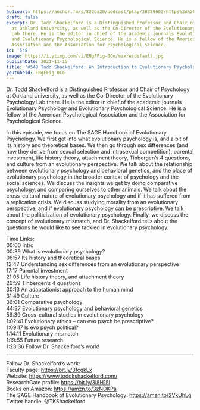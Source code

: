 ```yaml
---
audiourl: https://anchor.fm/s/822ba20/podcast/play/38389603/https%3A%2F%2Fd3ctxlq1ktw2nl.cloudfront.net%2Fstaging%2F2021-7-6%2F48f7d717-8902-a9fc-d24a-b63437c06d57.m4a
draft: false
excerpt: Dr. Todd Shackelford is a Distinguished Professor and Chair of Psychology
  at Oakland University, as well as the Co-Director of the Evolutionary Psychology
  Lab there. He is the editor in chief of the academic journals Evolutionary Psychology
  and Evolutionary Psychological Science. He is a fellow of the American Psychological
  Association and the Association for Psychological Science.
id: '548'
image: https://i.ytimg.com/vi/ENgFFig-0Co/maxresdefault.jpg
publishDate: 2021-11-15
title: '#548 Todd Shackelford: An Introduction to Evolutionary Psychology'
youtubeid: ENgFFig-0Co
---
```

<div class="timelinks">

Dr. Todd Shackelford is a Distinguished Professor and Chair of Psychology at Oakland University, as well as the Co-Director of the Evolutionary Psychology Lab there. He is the editor in chief of the academic journals Evolutionary Psychology and Evolutionary Psychological Science. He is a fellow of the American Psychological Association and the Association for Psychological Science.

In this episode, we focus on The SAGE Handbook of Evolutionary Psychology. We first get into what evolutionary psychology is, and a bit of its history and theoretical bases. We then go through sex differences (and how they derive from sexual selection and intrasexual competition), parental investment, life history theory, attachment theory, Tinbergen’s 4 questions, and culture from an evolutionary perspective. We talk about the relationship between evolutionary psychology and behavioral genetics, and the place of evolutionary psychology in the broader context of psychology and the social sciences. We discuss the insights we get by doing comparative psychology, and comparing ourselves to other animals. We talk about the cross-cultural nature of evolutionary psychology and if it has suffered from a replication crisis. We discuss studying morality from an evolutionary perspective, and if evolutionary psychology can be prescriptive. We talk about the politicization of evolutionary psychology. Finally, we discuss the concept of evolutionary mismatch, and Dr. Shackelford tells about the questions he would like to see tackled in evolutionary psychology.

Time Links:  
<time>00:00</time> Intro  
<time>00:39</time> What is evolutionary psychology?  
<time>06:57</time> Its history and theoretical bases  
<time>12:47</time> Understanding sex differences from an evolutionary perspective  
<time>17:17</time> Parental investment  
<time>21:05</time> Life history theory, and attachment theory  
<time>26:59</time> Tinbergen’s 4 questions  
<time>30:13</time> An adaptationist approach to the human mind  
<time>31:49</time> Culture  
<time>36:01</time> Comparative psychology  
<time>44:37</time> Evolutionary psychology and behavioral genetics  
<time>56:39</time> Cross-cultural studies in evolutionary psychology  
<time>1:02:41</time> Evolutionary ethics – can evo psych be prescriptive?  
<time>1:09:17</time> Is evo psych political?  
<time>1:14:11</time> Evolutionary mismatch  
<time>1:19:55</time> Future research  
<time>1:23:36</time> Follow Dr. Shackelford’s work!

---

Follow Dr. Shackelford’s work:  
Faculty page: https://bit.ly/3fcgkLx  
Website: https://www.toddkshackelford.com/  
ResearchGate profile: https://bit.ly/3i8H15I  
Books on Amazon: https://amzn.to/3zNDKPa  
The SAGE Handbook of Evolutionary Psychology: https://amzn.to/2VkUhLq  
Twitter handle: @TKShackelford
</div>


